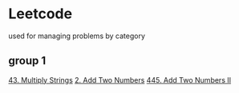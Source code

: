 # Leetcode
used for managing problems by category

## group 1
[43. Multiply Strings](https://github.com/Peter-duiyi/Leetcode/blob/master/43.%20Multiply%20Strings.md)
[2. Add Two Numbers](https://github.com/Peter-duiyi/Leetcode/blob/master/2.%20Add%20Two%20Numbers.md)
[445. Add Two Numbers II](https://github.com/Peter-duiyi/Leetcode/blob/master/2.%20Add%20Two%20Numbers.md)
